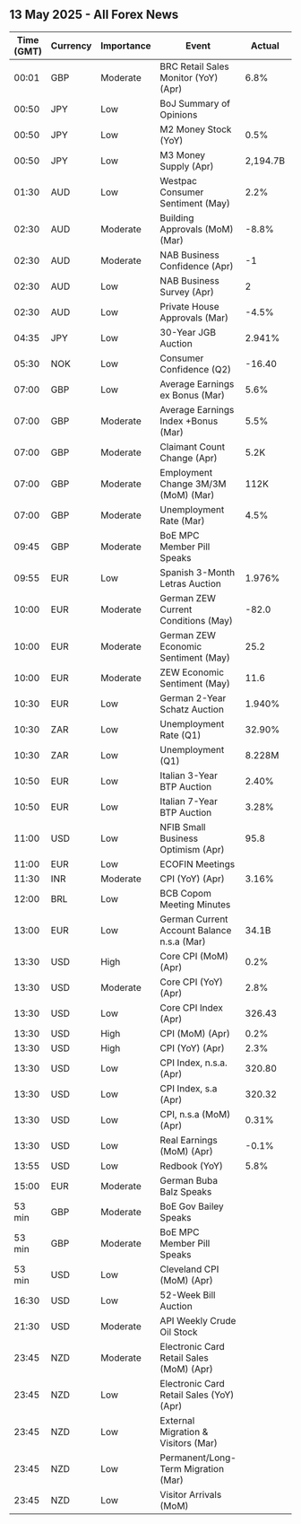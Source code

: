 ## 13 May 2025 - All Forex News

| Time (GMT) | Currency | Importance | Event | Actual | Forecast | Previous |
|------|----------|------------|-------|--------|----------|----------|
| 00:01 | GBP | Moderate | BRC Retail Sales Monitor (YoY) (Apr) | 6.8% | 2.4% | 0.9% |
| 00:50 | JPY | Low | BoJ Summary of Opinions |  |  |  |
| 00:50 | JPY | Low | M2 Money Stock (YoY) | 0.5% | 0.6% | 0.8% |
| 00:50 | JPY | Low | M3 Money Supply (Apr) | 2,194.7B |  | 2,203.0B |
| 01:30 | AUD | Low | Westpac Consumer Sentiment (May) | 2.2% |  | -6.0% |
| 02:30 | AUD | Moderate | Building Approvals (MoM) (Mar) | -8.8% | -8.8% | -0.3% |
| 02:30 | AUD | Moderate | NAB Business Confidence (Apr) | -1 |  | -2 |
| 02:30 | AUD | Low | NAB Business Survey (Apr) | 2 |  | 4 |
| 02:30 | AUD | Low | Private House Approvals (Mar) | -4.5% | -4.5% | 1.0% |
| 04:35 | JPY | Low | 30-Year JGB Auction | 2.941% |  | 2.414% |
| 05:30 | NOK | Low | Consumer Confidence (Q2) | -16.40 |  | -13.40 |
| 07:00 | GBP | Low | Average Earnings ex Bonus (Mar) | 5.6% | 5.7% | 5.9% |
| 07:00 | GBP | Moderate | Average Earnings Index +Bonus (Mar) | 5.5% | 5.2% | 5.7% |
| 07:00 | GBP | Moderate | Claimant Count Change (Apr) | 5.2K | 22.3K | -16.9K |
| 07:00 | GBP | Moderate | Employment Change 3M/3M (MoM) (Mar) | 112K | 120K | 206K |
| 07:00 | GBP | Moderate | Unemployment Rate (Mar) | 4.5% | 4.5% | 4.4% |
| 09:45 | GBP | Moderate | BoE MPC Member Pill Speaks |  |  |  |
| 09:55 | EUR | Low | Spanish 3-Month Letras Auction | 1.976% |  | 2.100% |
| 10:00 | EUR | Moderate | German ZEW Current Conditions (May) | -82.0 | -77.0 | -81.2 |
| 10:00 | EUR | Moderate | German ZEW Economic Sentiment (May) | 25.2 | 10.7 | -14.0 |
| 10:00 | EUR | Moderate | ZEW Economic Sentiment (May) | 11.6 | -3.5 | -18.5 |
| 10:30 | EUR | Low | German 2-Year Schatz Auction | 1.940% |  | 1.670% |
| 10:30 | ZAR | Low | Unemployment Rate (Q1) | 32.90% |  | 31.90% |
| 10:30 | ZAR | Low | Unemployment (Q1) | 8.228M |  | 7.991M |
| 10:50 | EUR | Low | Italian 3-Year BTP Auction | 2.40% |  | 2.44% |
| 10:50 | EUR | Low | Italian 7-Year BTP Auction | 3.28% |  | 3.30% |
| 11:00 | USD | Low | NFIB Small Business Optimism (Apr) | 95.8 | 94.9 | 97.4 |
| 11:00 | EUR | Low | ECOFIN Meetings |  |  |  |
| 11:30 | INR | Moderate | CPI (YoY) (Apr) | 3.16% | 3.27% | 3.34% |
| 12:00 | BRL | Low | BCB Copom Meeting Minutes |  |  |  |
| 13:00 | EUR | Low | German Current Account Balance n.s.a (Mar) | 34.1B |  | 26.2B |
| 13:30 | USD | High | Core CPI (MoM) (Apr) | 0.2% | 0.3% | 0.1% |
| 13:30 | USD | Moderate | Core CPI (YoY) (Apr) | 2.8% | 2.8% | 2.8% |
| 13:30 | USD | Low | Core CPI Index (Apr) | 326.43 |  | 325.66 |
| 13:30 | USD | High | CPI (MoM) (Apr) | 0.2% | 0.3% | -0.1% |
| 13:30 | USD | High | CPI (YoY) (Apr) | 2.3% | 2.4% | 2.4% |
| 13:30 | USD | Low | CPI Index, n.s.a. (Apr) | 320.80 | 320.86 | 319.80 |
| 13:30 | USD | Low | CPI Index, s.a (Apr) | 320.32 |  | 319.62 |
| 13:30 | USD | Low | CPI, n.s.a (MoM) (Apr) | 0.31% |  | 0.22% |
| 13:30 | USD | Low | Real Earnings (MoM) (Apr) | -0.1% |  | 0.6% |
| 13:55 | USD | Low | Redbook (YoY) | 5.8% |  | 6.9% |
| 15:00 | EUR | Moderate | German Buba Balz Speaks |  |  |  |
| 53 min | GBP | Moderate | BoE Gov Bailey Speaks |  |  |  |
| 53 min | GBP | Moderate | BoE MPC Member Pill Speaks |  |  |  |
| 53 min | USD | Low | Cleveland CPI (MoM) (Apr) |  |  | 0.3% |
| 16:30 | USD | Low | 52-Week Bill Auction |  |  | 3.820% |
| 21:30 | USD | Moderate | API Weekly Crude Oil Stock |  | -2.400M | -4.490M |
| 23:45 | NZD | Moderate | Electronic Card Retail Sales (MoM) (Apr) |  |  | -0.8% |
| 23:45 | NZD | Low | Electronic Card Retail Sales (YoY) (Apr) |  |  | -1.6% |
| 23:45 | NZD | Low | External Migration & Visitors (Mar) |  |  | 1.10% |
| 23:45 | NZD | Low | Permanent/Long-Term Migration (Mar) |  |  | 5,430 |
| 23:45 | NZD | Low | Visitor Arrivals (MoM) |  |  | -3.7% |
